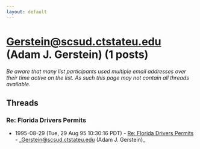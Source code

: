 ```yaml
---
layout: default
---
```


# Gerstein@scsud.ctstateu.edu (Adam J. Gerstein) (1 posts)

_Be aware that many list participants used multiple email addresses over their time active on the list. As such this page may not contain all threads available._

## Threads

### Re: Florida Drivers Permits
+ 1995-08-29 (Tue, 29 Aug 95 10:30:16 PDT) - [Re: Florida Drivers Permits](/archive/1995/08/89b94cab723a899163dec32fe7b4ee6b8fabce2653a24bc1015ea13722069ce6) - _Gerstein@scsud.ctstateu.edu (Adam J. Gerstein)_

